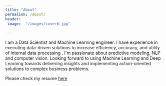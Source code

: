 ```yaml
---
title: "About"
permalink: /about/
header:
 image:  "/images/cover6.jpg"
  
---
```


I am a Data Scientist and Machine Learning engineer. I have experience in executing data-driven solutions to increase efficiency, accuracy, and utility of internal data processing . I'm passionate about predictive modeling, NLP and computer vision. Looking forward to using Machine Learning and Deep Learning towards delivering insights and implementing action-oriented solutions to complex business problems. 

Please check my resume [here](https://alpharouk.github.io/resume-CV/)
